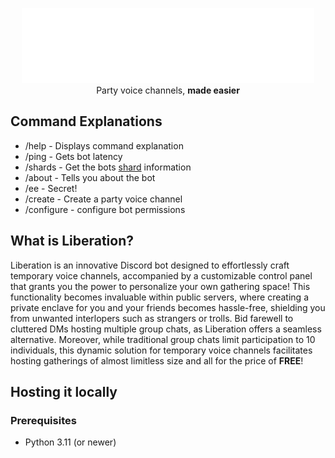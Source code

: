 <p align="center">
  <img src="https://github.com/liberation-dev/images/blob/main/Liberation-Banner.png?raw=true" />
  <br/>Party voice channels, <b>made easier</b>
</p>

## Command Explanations
- /help \- Displays command explanation
- /ping \- Gets bot latency
- /shards \- Get the bots [shard](https://anidiots.guide/understanding/sharding/) information
- /about \- Tells you about the bot
- /ee \- Secret!
- /create \- Create a party voice channel
- /configure \- configure bot permissions

## What is Liberation?
Liberation is an innovative Discord bot designed to effortlessly craft temporary voice channels, accompanied by a customizable control panel that grants you the power to personalize your own gathering space! This functionality becomes invaluable within public servers, where creating a private enclave for you and your friends becomes hassle-free, shielding you from unwanted interlopers such as strangers or trolls. Bid farewell to cluttered DMs hosting multiple group chats, as Liberation offers a seamless alternative. Moreover, while traditional group chats limit participation to 10 individuals, this dynamic solution for temporary voice channels facilitates hosting gatherings of almost limitless size and all for the price of **FREE**!

## Hosting it locally
### Prerequisites
- Python 3.11 (or newer)
